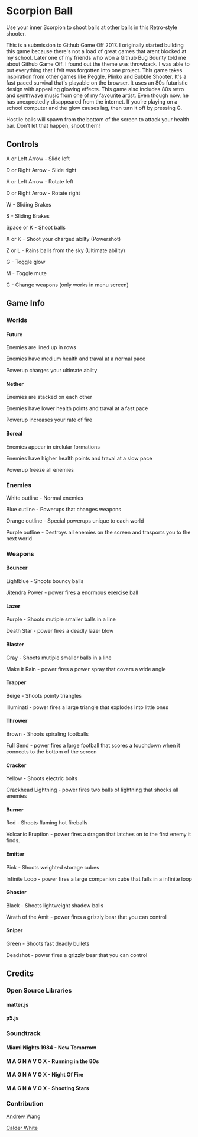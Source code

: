 # Scorpion Ball
Use your inner Scorpion to shoot balls at other balls in this Retro-style shooter. 

This is a submission to Github Game Off 2017. I originally started building this game because there's not a load of great games that arent blocked at my school. Later one of my friends who won a Github Bug Bounty told me about Github Game Off. I found out the theme was throwback. I was able to put everything that I felt was forgotten into one project. This game takes inspiration from other games like Peggle, Plinko and Bubble Shooter. It's a fast paced survival that's playable on the browser. It uses an 80s futuristic design with appealing glowing effects. This game also includes 80s retro and synthwave music from one of my favourite artist. Even though now, he has unexpectedly disappeared from the internet. If you’re playing on a school computer and the glow causes lag, then turn it off by pressing G. 

Hostile balls will spawn from the bottom of the screen to attack your health bar.
Don't let that happen, shoot them!

## Controls

A or Left Arrow - Slide left

D or Right Arrow - Slide right

A or Left Arrow - Rotate left

D or Right Arrow - Rotate right

W - Sliding Brakes

S - Sliding Brakes

Space or K - Shoot balls

X or K - Shoot your charged abilty (Powershot)

Z or L - Rains balls from the sky (Ultimate ability)

G - Toggle glow

M - Toggle mute

C - Change weapons (only works in menu screen)

## Game Info

### Worlds

#### Future
Enemies are lined up in rows

Enemies have medium health and traval at a normal pace

Powerup charges your ultimate abilty

#### Nether
Enemies are stacked on each other

Enemies have lower health points and traval at a fast pace

Powerup increases your rate of fire

#### Boreal
Enemies appear in circlular formations

Enemies have higher health points and traval at a slow pace

Powerup freeze all enemies

### Enemies

White outline - Normal enemies

Blue outline - Powerups that changes weapons

Orange outline - Special powerups unique to each world

Purple outline - Destroys all enemies on the screen and trasports you to the next world

### Weapons

#### Bouncer
Lightblue - Shoots bouncy balls

Jitendra Power - power fires a enormous exercise ball

#### Lazer
Purple - Shoots mutiple smaller balls in a line 

Death Star - power fires a deadly lazer blow

#### Blaster
Gray - Shoots mutiple smaller balls in a line 

Make it Rain - power fires a power spray that covers a wide angle

#### Trapper
Beige - Shoots pointy triangles

Illuminati - power fires a large triangle that explodes into little ones

#### Thrower
Brown - Shoots spiraling footballs

Full Send - power fires a large football that scores a touchdown when it connects to the bottom of the screen

#### Cracker
Yellow - Shoots electric bolts

Crackhead Lightning - power fires two balls of lightning that shocks all enemies

#### Burner
Red - Shoots flaming hot fireballs

Volcanic Eruption - power fires a dragon that latches on to the first enemy it finds.

#### Emitter
Pink - Shoots weighted storage cubes

Infinite Loop - power fires a large companion cube that falls in a infinite loop

#### Ghoster
Black - Shoots lightweight shadow balls

Wrath of the Amit - power fires a grizzly bear that you can control

#### Sniper
Green - Shoots fast deadly bullets

Deadshot - power fires a grizzly bear that you can control

## Credits

### Open Source Libraries

#### matter.js

#### p5.js

### Soundtrack

#### Miami Nights 1984 - New Tomorrow

#### M A G N A V O X - Running in the 80s

#### M A G N A V O X - Night Of Fire

#### M A G N A V O X - Shooting Stars

### Contribution

[Andrew Wang](https://github.com/asdera)

[Calder White](https://github.com/CalderWhite)







